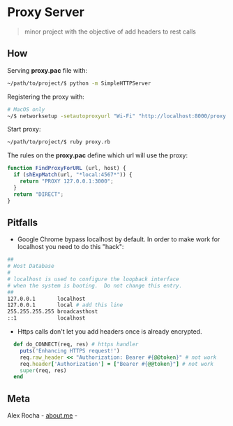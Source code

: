 # Proxy Server
> minor project with the objective of add headers to rest calls

## How

Serving **proxy.pac** file with:

```bash
~/path/to/project/$ python -m SimpleHTTPServer
```

Registering the proxy with:

```bash
# MacOS only
~/$ networksetup -setautoproxyurl "Wi-Fi" "http://localhost:8000/proxy.pac"
```

Start proxy:

```bash
~/path/to/project/$ ruby proxy.rb
```

The rules on the **proxy.pac** define which url will use the proxy:

```javascript
function FindProxyForURL (url, host) {
  if (shExpMatch(url, "*local:4567*")) {
    return "PROXY 127.0.0.1:3000";
  }
  return "DIRECT";
}
```

## Pitfalls

* Google Chrome bypass localhost by default. In order to make work for localhost you need to do this "hack":

```bash
##
# Host Database
#
# localhost is used to configure the loopback interface
# when the system is booting.  Do not change this entry.
##
127.0.0.1       localhost
127.0.0.1       local # add this line
255.255.255.255	broadcasthost
::1             localhost
```

* Https calls don't let you add headers once is already encrypted.

```ruby
  def do_CONNECT(req, res) # https handler
    puts('Enhancing HTTPS request!')
    req.raw_header << "Authorization: Bearer #{@@token}" # not work
    req.header['Authorization'] = ["Bearer #{@@token}"] # not work
    super(req, res)
  end
```

## Meta

Alex Rocha - [about.me](http://about.me/alex.rochas) -